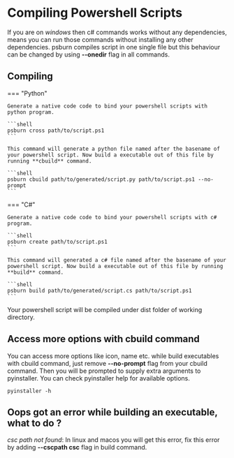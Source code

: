 # Compiling Powershell Scripts

If you are on *windows* then c# commands works without any dependencies, means you can run those commands without installing any other dependencies. psburn compiles script in one single file but this behaviour can be changed by using **--onedir** flag in all commands.

## Compiling

=== "Python"

	Generate a native code code to bind your powershell scripts with python program.
	
	```shell
	psburn cross path/to/script.ps1
	```

	This command will generate a python file named after the basename of your powershell script. Now build a executable out of this file by running **cbuild** command.

	```shell
	psburn cbuild path/to/generated/script.py path/to/script.ps1 --no-prompt
	```

=== "C#"

	Generate a native code code to bind your powershell scripts with c# program.

	```shell
	psburn create path/to/script.ps1
	```

	This command will generated a c# file named after the basename of your powershell script. Now build a executable out of this file by running **build** command.

	```shell
	psburn build path/to/generated/script.cs path/to/script.ps1
	```

Your powershell script will be compiled under dist folder of working directory.

## Access more options with cbuild command

You can access more options like icon, name etc. while build executables with cbuild command, just remove **--no-prompt** flag from your cbuild command. Then you will be prompted to supply extra arguments to pyinstaller. You can check pyinstaller help for available options.

```shell
pyinstaller -h

```

## Oops got an error while building an executable, what to do ?

*csc path not found*: In linux and macos you will get this error, fix this error by adding **--cscpath csc** flag in build command.
